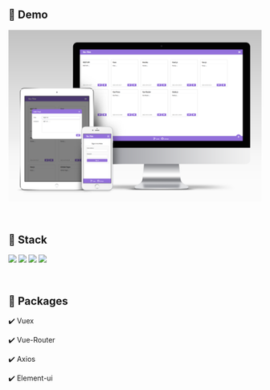 ## 🔗 Demo

[<img alt="데모 사이트 바로가기" src="src/assets/images/mockup-note.png">](https://vue-til-front.herokuapp.com/ "데모 사이트 바로가기")

<br />

## 🔨 Stack

<img src="https://img.shields.io/badge/HTML-E34F26?style=for-the-badge&logo=html5&logoColor=white" /> <img src="https://img.shields.io/badge/CSS-1572B6?style=for-the-badge&logo=css3&logoColor=white" /> <img src="https://img.shields.io/badge/JavaScript-323330?style=for-the-badge&logo=javascript&logoColor=F7DF1E" /> <img src="https://img.shields.io/badge/Vue.js-35495E?style=for-the-badge&logo=vuedotjs&logoColor=4FC08D" /> 

<br />

## 🎁 Packages

✔️ Vuex

✔️ Vue-Router

✔️ Axios

✔️ Element-ui
